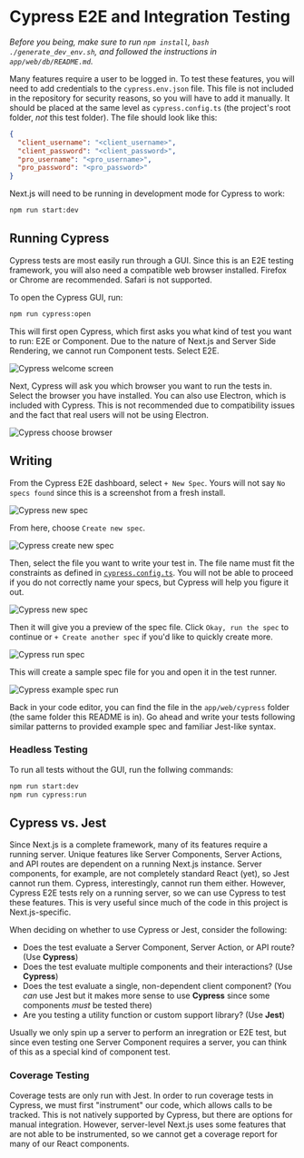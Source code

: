 # Cypress E2E and Integration Testing

_Before you being, make sure to run `npm install`, `bash ./generate_dev_env.sh`, and followed the instructions in `app/web/db/README.md`._

Many features require a user to be logged in. To test these features, you will need to add credentials to the `cypress.env.json` file. This file is not included in the repository for security reasons, so you will have to add it manually. It should be placed at the same level as `cypress.config.ts` (the project's root folder, _not_ this test folder). The file should look like this:

```json
{
  "client_username": "<client_username>",
  "client_password": "<client_password>",
  "pro_username": "<pro_username>",
  "pro_password": "<pro_password>"
}
```

Next.js will need to be running in development mode for Cypress to work:

```bash
npm run start:dev
```

## Running Cypress

Cypress tests are most easily run through a GUI. Since this is an E2E testing framework, you will also need a compatible web browser installed. Firefox or Chrome are recommended. Safari is not supported.

To open the Cypress GUI, run:

```bash
npm run cypress:open
```

This will first open Cypress, which first asks you what kind of test you want to run: E2E or Component. Due to the nature of Next.js and Server Side Rendering, we cannot run Component tests. Select E2E.

![Cypress welcome screen](./img/cypress/open_cypress.png)

Next, Cypress will ask you which browser you want to run the tests in. Select the browser you have installed. You can also use Electron, which is included with Cypress. This is not recommended due to compatibility issues and the fact that real users will not be using Electron.

![Cypress choose browser](./img/cypress/choose_browser.png)

## Writing

From the Cypress E2E dashboard, select `+ New Spec`. Yours will not say `No specs found` since this is a screenshot from a fresh install.

![Cypress new spec](./img/cypress/new_spec.png)

From here, choose `Create new spec`.

![Cypress create new spec](./img/cypress/create_new_spec.png)

Then, select the file you want to write your test in. The file name must fit the constraints as defined in [`cypress.config.ts`](../cypress.config.ts). You will not be able to proceed if you do not correctly name your specs, but Cypress will help you figure it out.

![Cypress new spec](./img/cypress/spec_name.png)

Then it will give you a preview of the spec file. Click `Okay, run the spec` to continue or `+ Create another spec` if you'd like to quickly create more.

![Cypress run spec](./img/cypress/run_spec.png)

This will create a sample spec file for you and open it in the test runner.

![Cypress example spec run](./img/cypress/example_spec_run.png)

Back in your code editor, you can find the file in the `app/web/cypress` folder (the same folder this README is in). Go ahead and write your tests following similar patterns to provided example spec and familiar Jest-like syntax.

### Headless Testing

To run all tests without the GUI, run the follwing commands:

```bash
npm run start:dev
npm run cypress:run
```

## Cypress vs. Jest

Since Next.js is a complete framework, many of its features require a running server. Unique features like Server Components, Server Actions, and API routes are dependent on a running Next.js instance. Server components, for example, are not completely standard React (yet), so Jest cannot run them. Cypress, interestingly, cannot run them either. However, Cypress E2E tests rely on a running server, so we can use Cypress to test these features. This is very useful since much of the code in this project is Next.js-specific.

When deciding on whether to use Cypress or Jest, consider the following:

- Does the test evaluate a Server Component, Server Action, or API route? (Use **Cypress**)
- Does the test evaluate multiple components and their interactions? (Use **Cypress**)
- Does the test evaluate a single, non-dependent client component? (You _can_ use Jest but it makes more sense to use **Cypress** since some components _must_ be tested there)
- Are you testing a utility function or custom support library? (Use **Jest**)

Usually we only spin up a server to perform an inregration or E2E test, but since even testing one Server Component requires a server, you can think of this as a special kind of component test.

### Coverage Testing

Coverage tests are only run with Jest. In order to run coverage tests in Cypress, we must first "instrument" our code, which allows calls to be tracked. This is not natively supported by Cypress, but there are options for manual integration. However, server-level Next.js uses some features that are not able to be instrumented, so we cannot get a coverage report for many of our React components.
